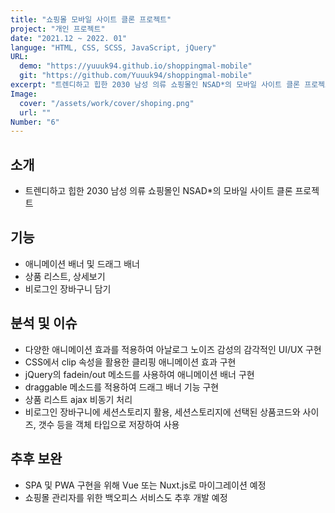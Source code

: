 ```yaml
---
title: "쇼핑몰 모바일 사이트 클론 프로젝트"
project: "개인 프로젝트"
date: "2021.12 ~ 2022. 01"
languge: "HTML, CSS, SCSS, JavaScript, jQuery"
URL:
  demo: "https://yuuuk94.github.io/shoppingmal-mobile"
  git: "https://github.com/Yuuuk94/shoppingmal-mobile"
excerpt: "트렌디하고 힙한 2030 남성 의류 쇼핑몰인 NSAD*의 모바일 사이트 클론 프로젝트"
Image:
  cover: "/assets/work/cover/shoping.png"
  url: ""
Number: "6"
---
```


## 소개

- 트렌디하고 힙한 2030 남성 의류 쇼핑몰인 NSAD\*의 모바일 사이트 클론 프로젝트

## 기능

- 애니메이션 배너 및 드래그 배너
- 상품 리스트, 상세보기
- 비로그인 장바구니 담기

## 분석 및 이슈

- 다양한 애니메이션 효과를 적용하여 아날로그 노이즈 감성의 감각적인 UI/UX 구현
- CSS에서 clip 속성을 활용한 클리핑 애니메이션 효과 구현
- jQuery의 fadein/out 메소드를 사용하여 애니메이션 배너 구현
- draggable 메소드를 적용하여 드래그 배너 기능 구현
- 상품 리스트 ajax 비동기 처리
- 비로그인 장바구니에 세션스토리지 활용, 세션스토리지에 선택된 상품코드와 사이즈, 갯수 등을 객체 타입으로 저장하여 사용

## 추후 보완

- SPA 및 PWA 구현을 위해 Vue 또는 Nuxt.js로 마이그레이션 예정
- 쇼핑몰 관리자를 위한 백오피스 서비스도 추후 개발 예정
